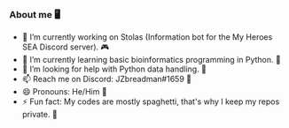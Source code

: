### About me 🖥️

- 🔭 I’m currently working on Stolas (Information bot for the My Heroes SEA Discord server). 🎮
- 🌱 I’m currently learning basic bioinformatics programming in Python. 🐍
- 🤔 I’m looking for help with Python data handling. 📅
- 📫 Reach me on Discord: JZbreadman#1659 📡
- 😄 Pronouns: He/Him 👻
- ⚡ Fun fact: My codes are mostly spaghetti, that's why I keep my repos private. 🍝
